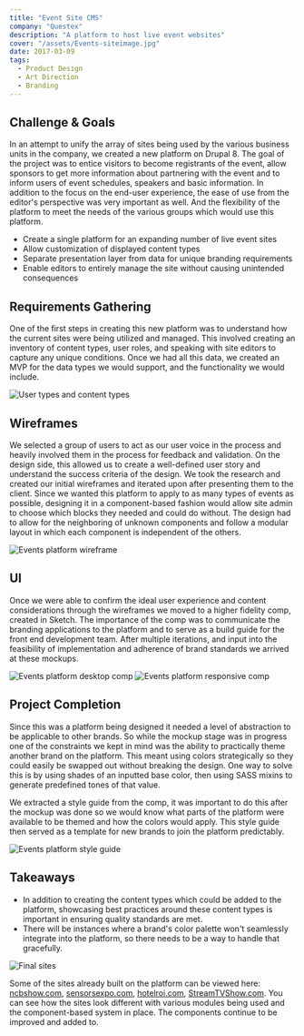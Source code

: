 ```yaml
---
title: "Event Site CMS"
company: "Questex"
description: "A platform to host live event websites"
cover: "/assets/Events-siteimage.jpg"
date: 2017-03-09
tags:
  - Product Design
  - Art Direction
  - Branding
---
```


## Challenge & Goals

In an attempt to unify the array of sites being used by the various business units in the company, we created a new platform on Drupal 8. The goal of the project was to entice visitors to become registrants of the event, allow sponsors to get more information about partnering with the event and to inform users of event schedules, speakers and basic information. In addition to the focus on the end-user experience, the ease of use from the editor's perspective was very important as well. And the flexibility of the platform to meet the needs of the various groups which would use this platform.

- Create a single platform for an expanding number of live event sites
- Allow customization of displayed content types
- Separate presentation layer from data for unique branding requirements
- Enable editors to entirely manage the site without causing unintended consequences

## Requirements Gathering

One of the first steps in creating this new platform was to understand how the current sites were being utilized and managed. This involved creating an inventory of content types, user roles, and speaking with site editors to capture any unique conditions. Once we had all this data, we created an MVP for the data types we would support, and the functionality we would include.

![User types and content types](./Events-usercontent.jpg)

## Wireframes

We selected a group of users to act as our user voice in the process and heavily involved them in the process for feedback and validation. On the design side, this allowed us to create a well-defined user story and understand the success criteria of the design. We took the research and created our initial wireframes and iterated upon after presenting them to the client. Since we wanted this platform to apply to as many types of events as possible, designing it in a component-based fashion would allow site admin to choose which blocks they needed and could do without. The design had to allow for the neighboring of unknown components and follow a modular layout in which each component is independent of the others.

![Events platform wireframe](./Events-wireframe.jpg)

## UI

Once we were able to confirm the ideal user experience and content considerations through the wireframes we moved to a higher fidelity comp, created in Sketch. The importance of the comp was to communicate the branding applications to the platform and to serve as a build guide for the front end development team. After multiple iterations, and input into the feasibility of implementation and adherence of brand standards we arrived at these mockups.

![Events platform desktop comp](./Events-desktop-1489093977.jpg)
![Events platform responsive comp](./Events-responsive.jpg)

## Project Completion

Since this was a platform being designed it needed a level of abstraction to be applicable to other brands. So while the mockup stage was in progress one of the constraints we kept in mind was the ability to practically theme another brand on the platform. This meant using colors strategically so they could easily be swapped out without breaking the design. One way to solve this is by using shades of an inputted base color, then using SASS mixins to generate predefined tones of that value.

We extracted a style guide from the comp, it was important to do this after the mockup was done so we would know what parts of the platform were available to be themed and how the colors would apply. This style guide then served as a template for new brands to join the platform predictably.

![Events platform style guide](./Events-styleguide.jpg)

## Takeaways

- In addition to creating the content types which could be added to the platform, showcasing best practices around these content types is important in ensuring quality standards are met.
- There will be instances where a brand's color palette won't seamlessly integrate into the platform, so there needs to be a way to handle that gracefully.

![Final sites](./Events-finalsites.jpg)

Some of the sites already built on the platform can be viewed here: [ncbshow.com](http://www.ncbshow.com/), [sensorsexpo.com](http://www.sensorsexpo.com/), [hotelroi.com](http://www.hotelroi.com/), [StreamTVShow.com](https://www.streamtvshow.com/). You can see how the sites look different with various modules being used and the component-based system in place. The components continue to be improved and added to.
